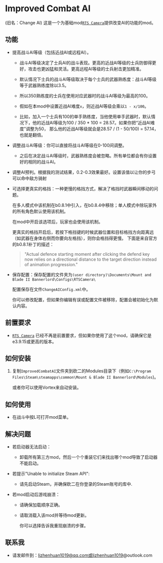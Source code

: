 # Improved Combat AI
(旧名：Change AI)
这是一个为基础mod[`RTS Camera`](https://www.nexusmods.com/mountandblade2bannerlord/mods/355)提供改变AI的功能的mod。

## 功能
- 提高战斗AI等级（包括近战AI或远程AI）。

  -  战斗AI等级决定了士兵AI的战斗表现。更高的近战AI等级的士兵防御得更好，攻击也更凶猛和灵活。更高远程AI等级的士兵射击更加精准。

  - 默认情况下士兵的战斗AI等级取决于每个士兵的武器熟练度：战斗AI等级等于武器熟练度除以3.5。

  - 所以350熟练度的士兵在使用对应武器时的战斗AI等级为最高的100。

  - 假如在本mod中设置近战AI难度`x`，则近战AI等级会乘以`1 - x/100`。

  - 比如，加入一个士兵有100的单手熟练度，当他使用单手武器时，默认情况下，他的近战AI等级为100 / 350 * 100 = 28.57。如果你把“近战AI难度”调整为50， 那么他的近战AI等级就会是28.57 / (1 - 50/100) = 57.14，也就是翻倍。

- 调整战斗AI等级：你可以直接将战斗AI等级在0-100间调整。

  - 之后在决定战斗AI等级时，武器熟练度会被忽略。所有单位都会有你设置好的相同的战斗AI。

- 调整AI预判。根据我的测试结果，0.2-0.3效果最好。设置该值以让你的步弓可以命中敌方骑射

- 可选择更真实的格挡：一种更慢的格挡方式，解决了格挡时武器瞬间移动的问题。

  在多人模式中该机制在b0.8.1中引入，在b0.8.4中移除；单人模式中除玩家外的所有角色默认使用该机制。

  在mod中开启该选项后，玩家也会使用该机制。

  更真实的格挡开启后，若按下格挡键的时候武器位置和目标格挡方向距离远（如武器在身体右侧而你要向左格挡），则你会格挡得更慢。
  下面是来自官方的b0.8.1补丁的描述：
  > "Actual defence starting moment after clicking the defend key now relies on a directional distance to the target direction instead of animation progression."

- 保存配置：保存配置的文件夹为`(user directory)\Documents\Mount and Blade II Bannerlord\Configs\RTSCamera\`

  配置保存在文件`ChangeAIConfig.xml`中。

  你可以修改配置，但如果你编辑有误或配置文件被移除，配置会被初始化为默认内容。

## 前置要求
- [`RTS Camera`](https://www.nexusmods.com/mountandblade2bannerlord/mods/355) 已经不再是前置要求，但如果你使用了这个mod，请确保它是e3.9.15或更高的版本。

## 如何安装
1. 复制`ImprovedCombatAI`文件夹到砍二的Modules目录下（例如`C:\Program Files\Steam\steamapps\common\Mount & Blade II Bannerlord\Modules`)。
   
   或者你可以使用Vortex来自动安装。

## 如何使用
- 在战斗中按L可打开mod菜单。

## 解决问题
- 若启动器无法启动：

  - 卸载所有第三方mod，然后一个个重装它们来找出哪个mod导致了启动器不能启动。

- 若提示"Unable to initialize Steam API":

  - 请先启动Steam，并确保砍二在你登录的Steam账号的库中.

- 若mod启动后游戏崩溃：

  - 请确保加载顺序正确。

  - 请取消载入该mod并等待mod更新。

    你可以选择告诉我重现崩溃的步骤。

## 联系我
* 请发邮件到：lizhenhuan1019@qq.com或lizhenhuan1019@outlook.com
